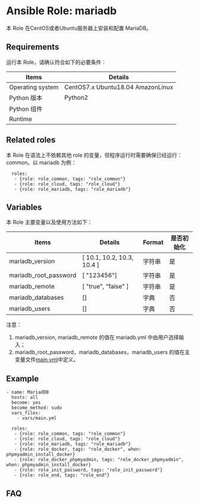 Ansible Role: mariadb
=========

本 Role 在CentOS或者Ubuntu服务器上安装和配置 MariaDB。

## Requirements

运行本 Role，请确认符合如下的必要条件：

| **Items**      | **Details** |
| ------------------| ------------------|
| Operating system | CentOS7.x Ubuntu18.04 AmazonLinux|
| Python 版本 | Python2  |
| Python 组件 |    |
| Runtime |  |


## Related roles

本 Role 在语法上不依赖其他 role 的变量，但程序运行时需要确保已经运行：common。以 mariadb 为例：

```
  roles:
   - {role: role_common, tags: "role_common"}   
   - {role: role_cloud, tags: "role_cloud"}
   - {role: role_mariadb, tags: "role_mariadb"}
```


## Variables

本 Role 主要变量以及使用方法如下：

| **Items**      | **Details** | **Format**  | **是否初始化** |
| ------------------| ------------------|-----|-----|
| mariadb_version | [ 10.1, 10.2, 10.3, 10.4 ] | 字符串 |是|
| mariadb_root_password | [ "123456"] | 字符串 |是|
| mariadb_remote | [ "true", "false" ] | 字符串 |是|
| mariadb_databases | []   | 字典 |否|
| mariadb_users | []   | 字典 |否|

注意：
1. mariadb_version, mariadb_remote  的值在 mariadb.yml 中由用户选择输入；
2. mariadb_root_password，mariadb_databases，mariadb_users 的值在主变量文件[main.yml](https://github.com/Websoft9/ansible-mariadb/blob/master/vars/main.yml)中定义。


## Example

```
- name: MariadDB
  hosts: all
  become: yes
  become_method: sudo 
  vars_files:
    - vars/main.yml 

  roles:
   - {role: role_common, tags: "role_common"}   
   - {role: role_cloud, tags: "role_cloud"}
   - {role: role_mariadb, tags: "role_mariadb"}
   - {role: role_docker, tags: "role_docker", when: phpmyadmin_install_docker}
   - {role: role_docker_phpmyadmin, tags: "role_docker_phpmyadmin", when: phpmyadmin_install_docker}
   - {role: role_init_password, tags: "role_init_password"}
   - {role: role_end, tags: "role_end"} 
```

## FAQ



